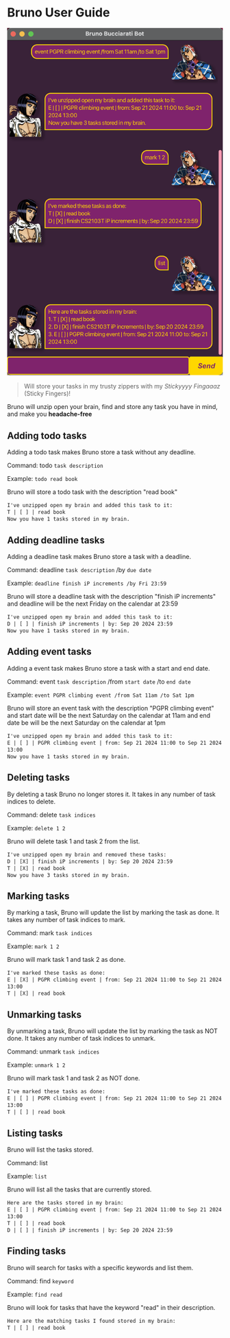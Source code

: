 # Bruno User Guide

![Screenshot of the Bruno app in action](Ui.png)

> Will store your tasks in my trusty zippers with my *Stickyyyy Fingaaaz* (Sticky Fingers)!

Bruno will unzip open your brain, find and store any task you have in mind, and make you **headache-free**

## Adding todo tasks

Adding a todo task makes Bruno store a task without any deadline.

Command: todo `task description`

Example: `todo read book`

Bruno will store a todo task with the description "read book"

```
I've unzipped open my brain and added this task to it:
T | [ ] | read book
Now you have 1 tasks stored in my brain.
```

## Adding deadline tasks

Adding a deadline task makes Bruno store a task with a deadline.

Command: deadline `task description` /by `due date`

Example: `deadline finish iP increments /by Fri 23:59`

Bruno will store a deadline task with the description "finish iP increments"
and deadline will be the next Friday on the calendar at 23:59

```
I've unzipped open my brain and added this task to it:
D | [ ] | finish iP increments | by: Sep 20 2024 23:59
Now you have 1 tasks stored in my brain.
```

## Adding event tasks

Adding a event task makes Bruno store a task with a start and end date.

Command: event `task description` /from `start date` /to `end date`

Example: `event PGPR climbing event /from Sat 11am /to Sat 1pm`

Bruno will store an event task with the description "PGPR climbing event"
and start date will be the next Saturday on the calendar at 11am
and end date be will be the next Saturday on the calendar at 1pm

```
I've unzipped open my brain and added this task to it:
E | [ ] | PGPR climbing event | from: Sep 21 2024 11:00 to Sep 21 2024 13:00
Now you have 1 tasks stored in my brain.
```

## Deleting tasks

By deleting a task Bruno no longer stores it. It takes in any number of
task indices to delete.

Command: delete `task indices`

Example: `delete 1 2`

Bruno will delete task 1 and task 2 from the list.

```
I've unzipped open my brain and removed these tasks:
D | [X] | finish iP increments | by: Sep 20 2024 23:59
T | [X] | read book
Now you have 3 tasks stored in my brain.
```

## Marking tasks

By marking a task, Bruno will update the list by marking the task as done.
It takes any number of task indices to mark.

Command: mark `task indices`

Example: `mark 1 2`

Bruno will mark task 1 and task 2 as done.

```
I've marked these tasks as done:
E | [X] | PGPR climbing event | from: Sep 21 2024 11:00 to Sep 21 2024 13:00
T | [X] | read book
```

## Unmarking tasks

By unmarking a task, Bruno will update the list by marking the task as NOT done.
It takes any number of task indices to unmark.

Command: unmark `task indices`

Example: `unmark 1 2`

Bruno will mark task 1 and task 2 as NOT done.

```
I've marked these tasks as done:
E | [ ] | PGPR climbing event | from: Sep 21 2024 11:00 to Sep 21 2024 13:00
T | [ ] | read book
```

## Listing tasks

Bruno will list the tasks stored.

Command: list

Example: `list`

Bruno will list all the tasks that are currently stored.
```
Here are the tasks stored in my brain:
E | [ ] | PGPR climbing event | from: Sep 21 2024 11:00 to Sep 21 2024 13:00
T | [ ] | read book
D | [ ] | finish iP increments | by: Sep 20 2024 23:59
```

## Finding tasks

Bruno will search for tasks with a specific keywords and list them.

Command: find `keyword`

Example: `find read`

Bruno will look for tasks that have the keyword "read" in their description.

```
Here are the matching tasks I found stored in my brain:
T | [ ] | read book
```